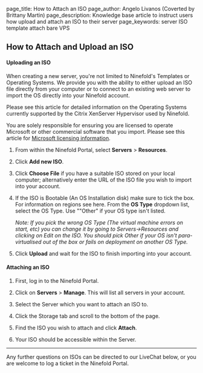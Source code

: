page_title:       How to Attach an ISO
page_author:      Angelo Livanos (Coverted by Brittany Martin)
page_description: Knowledge base article to instruct users how upload and attach an ISO to their server
page_keywords:    server ISO template attach bare VPS

## How to Attach and Upload an ISO

#### Uploading an ISO 

When creating a new server, you're not limited to Ninefold's Templates or Operating Systems. We provide you with the ability to either upload an ISO file directly from your computer or to connect to an existing web server to import the OS directly into your Ninefold account.

Please see this article for detailed information on the Operating Systems currently supported by the Citrix XenServer Hypervisor used by Ninefold.

You are solely responsible for ensuring you are licensed to operate Microsoft or other commercial software that you import. Please see this article for [Microsoft licensing information](http://www.ninefold.com/docs/servers/microsoft).

1. From within the Ninefold Portal, select __Servers__ > __Resources__.

2. Click __Add new ISO__.

3. Click __Choose File__ if you have a suitable ISO stored on your local computer; alternatively enter the URL of the ISO file you wish to import  into your account.

4. If the ISO is Bootable (An OS Installation disk) make sure to tick the box. For information on regions see here. From the __OS Type__ dropdown list, select the OS Type. Use ""Other" if your OS type isn't listed.

	_Note: If you pick the wrong OS Type (The virtual machine errors on start, etc) 	you can change it by going to Servers->Resources and clicking on Edit on the ISO. 	You should pick Other if your OS isn't para-virtualised out of the box or fails 	on deployment on another OS Type._

5. Click __Upload__ and wait for the ISO to finish importing into your account.

#### Attaching an ISO 

1. First, log in to the Ninefold Portal.

2. Click on __Servers__ > __Manage__. This will list all servers in your account.

3. Select the Server which you want to attach an ISO to.

4. Click the Storage tab and scroll to the bottom of the page.

5. Find the ISO you wish to attach and click __Attach__.

6. Your ISO should be accessible within the Server.

-------

Any further questions on ISOs can be directed to our LiveChat below, or you are welcome to log a ticket in the Ninefold Portal.
